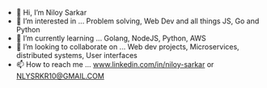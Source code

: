 - 👋 Hi, I’m Niloy Sarkar
- 👀 I’m interested in ... Problem solving, Web Dev and all things JS, Go and Python
- 🌱 I’m currently learning ... Golang, NodeJS, Python, AWS
- 💞️ I’m looking to collaborate on ... Web dev projects, Microservices, distributed systems, User interfaces
- 📫 How to reach me ... www.linkedin.com/in/niloy-sarkar or NLYSRKR10@GMAIL.COM

<!---
NiloySarkar10/NiloySarkar10 is a ✨ special ✨ repository because its `README.md` (this file) appears on your GitHub profile.
You can click the Preview link to take a look at your changes.
--->
